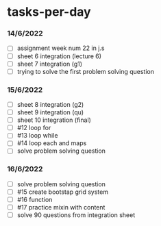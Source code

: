 # tasks-per-day
### 14/6/2022
- [ ] assignment week num 22 in j.s
- [ ] sheet 6 integration (lecture 6)
- [ ] sheet 7 integration (g1)
- [ ] trying to solve the first problem solving question
### 15/6/2022
- [ ] sheet 8 integration (g2)
- [ ] sheet 9 integration (qu)
- [ ] sheet 10 integration (final)
- [ ] #12 loop for
- [ ] #13 loop while 
- [ ] #14 loop each and maps
- [ ] solve problem solving question 
### 16/6/2022
- [ ] solve problem solving question 
- [ ] #15 create bootstap grid system
- [ ] #16 function
- [ ] #17 practice mixin with content
- [ ] solve 90 questions from integration sheet

